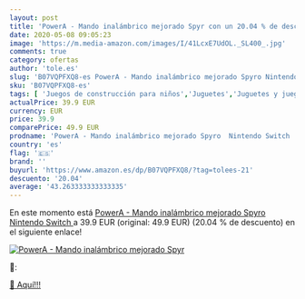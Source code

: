 ```yaml
---
layout: post
title: 'PowerA - Mando inalámbrico mejorado Spyr con un 20.04 % de descuento'
date: 2020-05-08 09:05:23
image: 'https://m.media-amazon.com/images/I/41LcxE7UdOL._SL400_.jpg'
comments: true
category: ofertas
author: 'tole.es'
slug: 'B07VQPFXQ8-es PowerA - Mando inalámbrico mejorado Spyro Nintendo Switch'
sku: 'B07VQPFXQ8-es'
tags: [ 'Juegos de construcción para niños','Juguetes','Juguetes y juegos','nintendo', ]
actualPrice: 39.9 EUR
currency: EUR
price: 39.9
comparePrice: 49.9 EUR
prodname: 'PowerA - Mando inalámbrico mejorado Spyro  Nintendo Switch '
country: 'es'
flag: '🇪🇸'
brand: ''
buyurl: 'https://www.amazon.es/dp/B07VQPFXQ8/?tag=tolees-21'
descuento: '20.04'
average: '43.263333333333335'
---
```


En este momento está [PowerA - Mando inalámbrico mejorado Spyro  Nintendo Switch ](https://www.amazon.es/dp/B07VQPFXQ8/?tag=tolees-21) a 39.9 EUR (original: 49.9 EUR) (20.04 %  de descuento) en el siguiente enlace!

[![PowerA - Mando inalámbrico mejorado Spyr](https://m.media-amazon.com/images/I/41LcxE7UdOL._SL400_.jpg)](https://www.amazon.es/dp/B07VQPFXQ8/?tag=tolees-21)

🔎:


[🛒 Aquí!!!](https://www.amazon.es/dp/B07VQPFXQ8/?tag=tolees-21)
